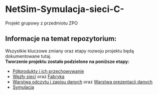 # NetSim-Symulacja-sieci-C-
Projekt grupowy z przedmiotu ZPO 
## Informacje na temat repozytorium:
Wszystkie kluczowe zmiany oraz etapy rozwoju projektu będą dokumentowane tutaj.<br />
**Tworzenie projektu zostało podzielone na poniższe etapy:**<br />
* [Półprodukty i ich przechowywanie](https://home.agh.edu.pl/~mdig/dokuwiki/doku.php?id=teaching:programming:soft-dev:topics:net-simulation:part_storage)<br />
* [Węzły sieci](https://home.agh.edu.pl/~mdig/dokuwiki/doku.php?id=teaching:programming:soft-dev:topics:net-simulation:part_nodes) oraz
[Fabryka](https://home.agh.edu.pl/~mdig/dokuwiki/doku.php?id=teaching:programming:soft-dev:topics:net-simulation:part_factory)<br />
* [Warstwa odczytu i zapisu danych](https://home.agh.edu.pl/~mdig/dokuwiki/doku.php?id=teaching:programming:soft-dev:topics:net-simulation:part_io) oraz
[Warstwa prezentacji danych](https://home.agh.edu.pl/~mdig/dokuwiki/doku.php?id=teaching:programming:soft-dev:topics:net-simulation:part_reports)<br />
* [Symulacja](https://home.agh.edu.pl/~mdig/dokuwiki/doku.php?id=teaching:programming:soft-dev:topics:net-simulation:part_simulation)<br />
